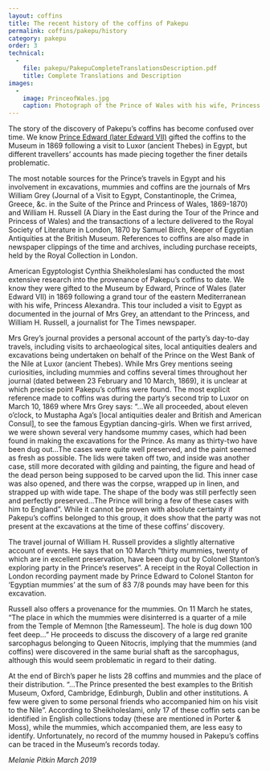 ```yaml
---
layout: coffins
title: The recent history of the coffins of Pakepu
permalink: coffins/pakepu/history
category: pakepu
order: 3
technical:
  -
    file: pakepu/PakepuCompleteTranslationsDescription.pdf
    title: Complete Translations and Description
images:
  -
    image: PrinceofWales.jpg
    caption: Photograph of the Prince of Wales with his wife, Princess Alexandra, in 1863.
---
```


The story of the discovery of Pakepu’s coffins has become confused over time. We know [Prince Edward (later Edward VII)](/images/pakepu/PrinceofWales.jpg) gifted the coffins to the Museum in 1869 following a visit to Luxor (ancient Thebes) in Egypt, but different travellers’ accounts has made piecing together the finer details problematic.

The most notable sources for the Prince’s travels in Egypt and his involvement in excavations, mummies and coffins are the journals of Mrs William Grey (Journal of a Visit to Egypt, Constantinople, the Crimea, Greece, &c. in the Suite of the Prince and Princess of Wales, 1869-1870) and William H. Russell (A Diary in the East during the Tour of the Prince and Princess of Wales) and the transactions of a lecture delivered to the Royal Society of Literature in London, 1870 by Samuel Birch, Keeper of Egyptian Antiquities at the British Museum. References to coffins are also made in newspaper clippings of the time and archives, including purchase receipts, held by the Royal Collection in London.

American Egyptologist Cynthia Sheikholeslami has conducted the most extensive research into the provenance of Pakepu’s coffins to date. We know they were gifted to the Museum by Edward, Prince of Wales (later Edward VII) in 1869 following a grand tour of the eastern Mediterranean with his wife, Princess Alexandra. This tour included a visit to Egypt as documented in the journal of Mrs Grey, an attendant to the Princess, and William H. Russell, a journalist for The Times newspaper.

Mrs Grey’s journal provides a personal account of the party’s day-to-day travels, including visits to archaeological sites, local antiquities dealers and excavations being undertaken on behalf of the Prince on the West Bank of the Nile at Luxor (ancient Thebes). While Mrs Grey mentions seeing curiosities, including mummies and coffins several times throughout her journal (dated between 23 February and 10 March, 1869), it is unclear at which precise point Pakepu’s coffins were found. The most explicit reference made to coffins was during the party’s second trip to Luxor on March 10, 1869 where Mrs Grey says: “…We all proceeded, about eleven o’clock, to Mustapha Aga’s [local antiquities dealer and British and American Consul], to see the famous Egyptian dancing-girls. When we first arrived, we were shown several very handsome mummy cases, which had been found in making the excavations for the Prince. As many as thirty-two have been dug out…The cases were quite well preserved, and the paint seemed as fresh as possible. The lids were taken off two, and inside was another case, still more decorated with gilding and painting, the figure and head of the dead person being supposed to be carved upon the lid. This inner case was also opened, and there was the corpse, wrapped up in linen, and strapped up with wide tape. The shape of the body was still perfectly seen and perfectly preserved…The Prince will bring a few of these cases with him to England”. While it cannot be proven with absolute certainty if Pakepu’s coffins belonged to this group, it does show that the party was not present at the excavations at the time of these coffins’ discovery.

The travel journal of William H. Russell provides a slightly alternative account of events. He says that on 10 March “thirty mummies, twenty of which are in excellent preservation, have been dug out by Colonel Stanton’s exploring party in the Prince’s reserves”. A receipt in the Royal Collection in London recording payment made by Prince Edward to Colonel Stanton for ‘Egyptian mummies’ at the sum of 83 7/8 pounds may have been for this excavation.

Russell also offers a provenance for the mummies. On 11 March he states, “The place in which the mummies were disinterred is a quarter of a mile from the Temple of Memnon [the Ramesseum]. The hole is dug down 100 feet deep…” He proceeds to discuss the discovery of a large red granite sarcophagus belonging to Queen Nitocris, implying that the mummies (and coffins) were discovered in the same burial shaft as the sarcophagus, although this would seem problematic in regard to their dating.

At the end of Birch’s paper he lists 28 coffins and mummies and the place of their distribution. “…The Prince presented the best examples to the British Museum, Oxford, Cambridge, Edinburgh, Dublin and other institutions. A few were given to some personal friends who accompanied him on his visit to the Nile”. According to Sheikholeslami, only 17 of these coffin sets can be identified in English collections today (these are mentioned in Porter & Moss), while the mummies, which accompanied them, are less easy to identify. Unfortunately, no record of the mummy housed in Pakepu’s coffins can be traced in the Museum’s records today.

*Melanie Pitkin
March 2019* 
